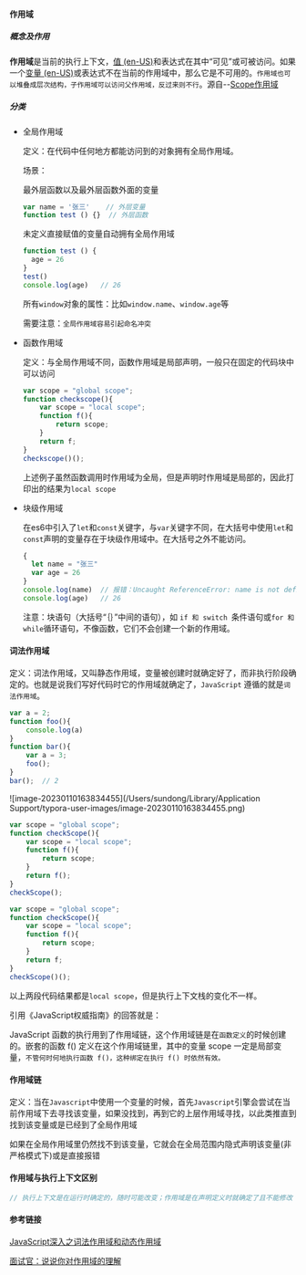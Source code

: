 #### 作用域

##### 概念及作用

**作用域**是当前的执行上下文，[值 (en-US)](https://developer.mozilla.org/en-US/docs/Glossary/Value)和表达式在其中“可见”或可被访问。如果一个[变量 (en-US)](https://developer.mozilla.org/en-US/docs/Glossary/Variable)或表达式不在当前的作用域中，那么它是不可用的。`作用域也可以堆叠成层次结构，子作用域可以访问父作用域，反过来则不行`。源自--[Scope作用域](https://developer.mozilla.org/zh-CN/docs/Glossary/Scope)

##### 分类

- 全局作用域

  定义：在代码中任何地方都能访问到的对象拥有全局作用域。

  场景：

  最外层函数以及最外层函数外面的变量

  ```javascript
  var name = '张三'    // 外层变量
  function test () {}  // 外层函数
  
  ```

  未定义直接赋值的变量自动拥有全局作用域

  ```javascript
  function test () {
    age = 26
  }
  test()
  console.log(age)   // 26
  ```

  所有`window`对象的属性：比如`window.name`、`window.age`等

  需要注意：`全局作用域容易引起命名冲突`

- 函数作用域

  定义：与全局作用域不同，函数作用域是局部声明，一般只在固定的代码块中可以访问

  ```javascript
  var scope = "global scope";
  function checkscope(){
      var scope = "local scope";
      function f(){
          return scope;
      }
      return f;
  }
  checkscope()();
  ```

  上述例子虽然函数调用时作用域为全局，但是声明时作用域是局部的，因此打印出的结果为`local scope`

- 块级作用域

  在es6中引入了`let`和`const`关键字，与`var`关键字不同，在大括号中使用`let`和`const`声明的变量存在于块级作用域中。在大括号之外不能访问。

  ```javascript
  {
    let name = "张三"
    var age = 26
  }
  console.log(name)  // 报错：Uncaught ReferenceError: name is not defined
  console.log(age)   // 26
  ```

  注意：块语句（大括号“｛｝”中间的语句），如 `if 和 switch `条件语句或` for 和 while `循环语句，不像函数，它们不会创建一个新的作用域。

#### 词法作用域

定义：词法作用域，又叫静态作用域，变量被创建时就确定好了，而非执行阶段确定的。也就是说我们写好代码时它的作用域就确定了，`JavaScript` 遵循的就是`词法作用域`。

```javascript
var a = 2;
function foo(){
    console.log(a)
}
function bar(){
    var a = 3;
    foo();
}
bar();  // 2
```

![image-20230110163834455](/Users/sundong/Library/Application Support/typora-user-images/image-20230110163834455.png)

```javascript
var scope = "global scope";
function checkScope(){
    var scope = "local scope";
    function f(){
        return scope;
    }
    return f();
}
checkScope();
```

```javascript
var scope = "global scope";
function checkScope(){
    var scope = "local scope";
    function f(){
        return scope;
    }
    return f;
}
checkScope()();
```

以上两段代码结果都是`local scope`，但是执行上下文栈的变化不一样。

引用《JavaScript权威指南》的回答就是：

JavaScript 函数的执行用到了作用域链，这个作用域链是在`函数定义`的时候创建的。嵌套的函数 f() 定义在这个作用域链里，其中的变量 scope 一定是局部变量，`不管何时何地执行函数 f()，这种绑定在执行 f() 时依然有效。`

#### 作用域链

定义：当在`Javascript`中使用一个变量的时候，首先`Javascript`引擎会尝试在当前作用域下去寻找该变量，如果没找到，再到它的上层作用域寻找，以此类推直到找到该变量或是已经到了全局作用域

如果在全局作用域里仍然找不到该变量，它就会在全局范围内隐式声明该变量(非严格模式下)或是直接报错

#### 作用域与执行上下文区别

```javascript
// 执行上下文是在运行时确定的，随时可能改变；作用域是在声明定义时就确定了且不能修改
```

#### 参考链接

[JavaScript深入之词法作用域和动态作用域](https://kgithub.com/mqyqingfeng/Blog/issues/3)

[面试官：说说你对作用域的理解](https://vue3js.cn/interview/JavaScript/scope.html#%E4%B8%80%E3%80%81%E4%BD%9C%E7%94%A8%E5%9F%9F)